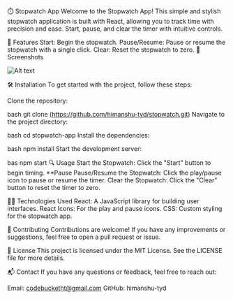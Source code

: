 ⏱️ Stopwatch App
Welcome to the Stopwatch App! This simple and stylish stopwatch application is built with React, allowing you to track time with precision and ease. Start, pause, and clear the timer with intuitive controls.

🚀 Features
Start: Begin the stopwatch.
Pause/Resume: Pause or resume the stopwatch with a single click.
Clear: Reset the stopwatch to zero.
📸 Screenshots

![Alt text](src/assets/Screenshot.png)


🛠️ Installation
To get started with the project, follow these steps:

Clone the repository:

bash
git clone [(https://github.com/himanshu-tyd/stopwatch.git)](https://github.com/himanshu-tyd/stopwatch.git)
Navigate to the project directory:

bash
cd stopwatch-app
Install the dependencies:

bash
npm install
Start the development server:

bas
npm start
🔍 Usage
Start the Stopwatch: Click the "Start" button to begin timing.
**Pause
Pause/Resume the Stopwatch: Click the play/pause icon to pause or resume the timer.
Clear the Stopwatch: Click the "Clear" button to reset the timer to zero.

🧑‍💻 Technologies Used
React: A JavaScript library for building user interfaces.
React Icons: For the play and pause icons.
CSS: Custom styling for the stopwatch app.


🤝 Contributing
Contributions are welcome! If you have any improvements or suggestions, feel free to open a pull request or issue.

📄 License
This project is licensed under the MIT License. See the LICENSE file for more details.

📬 Contact
If you have any questions or feedback, feel free to reach out:

Email: codebucketht@gmail.com
GitHub: himanshu-tyd 
